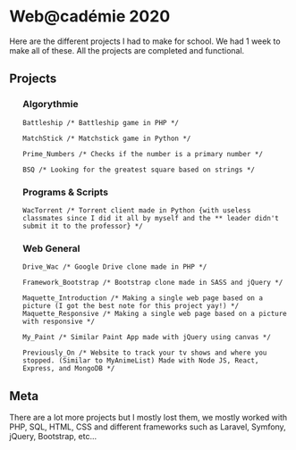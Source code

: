 
# Web@cadémie 2020

Here are the different projects I had to make for school. We had 1 week to make all of these. All the projects are completed and functional. 

## Projects
<ul>
<h3>Algorythmie</h3>
	
	Battleship /* Battleship game in PHP */
	
	MatchStick /* Matchstick game in Python */
	
	Prime_Numbers /* Checks if the number is a primary number */
	
	BSQ /* Looking for the greatest square based on strings */
</ul>
<ul>
<h3>Programs & Scripts</h3>

	WacTorrent /* Torrent client made in Python {with useless classmates since I did it all by myself and the ** leader didn't submit it to the professor} */
</ul>

<ul>
<h3>Web General</h3>

	Drive_Wac /* Google Drive clone made in PHP */
	
	Framework_Bootstrap /* Bootstrap clone made in SASS and jQuery */
	
	Maquette_Introduction /* Making a single web page based on a picture (I got the best note for this project yay!) */
	Maquette_Responsive /* Making a single web page based on a picture with responsive */
	
	My_Paint /* Similar Paint App made with jQuery using canvas */
	
	Previously_On /* Website to track your tv shows and where you stopped. (Similar to MyAnimeList) Made with Node JS, React, Express, and MongoDB */
</ul>


## Meta

There are a lot more projects but I mostly lost them, we mostly worked with PHP, SQL, HTML, CSS and different frameworks such as Laravel, Symfony, jQuery, Bootstrap, etc...

